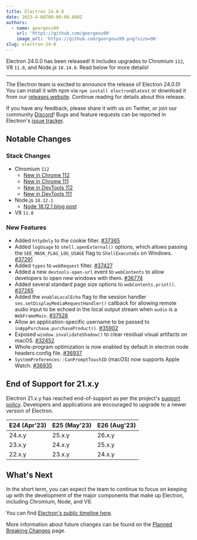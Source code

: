 ```yaml
---
title: Electron 24.0.0
date: 2023-4-08T00:00:00.000Z
authors:
  - name: georgexu99
    url: 'https://github.com/georgexu99'
    image_url: 'https://github.com/georgexu99.png?size=96'
slug: electron-24-0
---
```


Electron 24.0.0 has been released! It includes upgrades to Chromium `112`, V8 `11.0`, and Node.js `18.14.0`. Read below for more details!

---

The Electron team is excited to announce the release of Electron 24.0.0! You can install it with npm via `npm install electron@latest` or download it from our [releases website](https://releases.electronjs.org/releases/stable). Continue reading for details about this release.

If you have any feedback, please share it with us on Twitter, or join our community [Discord](https://discord.com/invite/electronjs)! Bugs and feature requests can be reported in Electron's [issue tracker](https://github.com/electron/electron/issues).

## Notable Changes

### Stack Changes

- Chromium `112`
  - [New in Chrome 112](https://developer.chrome.com/blog/new-in-chrome-112/)
  - [New in Chrome 111](https://developer.chrome.com/blog/new-in-chrome-111/)
  - [New in DevTools 112](https://developer.chrome.com/blog/new-in-devtools-112/)
  - [New in DevTools 111](https://developer.chrome.com/blog/new-in-devtools-111/)
- Node.js `18.12.1`
  - [Node 18.12.1 blog post](https://nodejs.org/en/blog/release/v18.12.1/)
- V8 `11.0`

### New Features

- Added `httpOnly` to the cookie filter. [#37365](https://github.com/electron/electron/pull/37365) 
- Added `logUsage` to `shell.openExternal()` options, which allows passing the `SEE_MASK_FLAG_LOG_USAGE` flag to `ShellExecuteEx` on Windows. [#37291](https://github.com/electron/electron/pull/37291) 
- Added `types` to `webRequest` filter. [#37427](https://github.com/electron/electron/pull/37427) 
- Added a new `devtools-open-url` event to `webContents` to allow developers to open new windows with them. [#36774](https://github.com/electron/electron/pull/36774) 
- Added several standard page size options to `webContents.print()`. [#37265](https://github.com/electron/electron/pull/37265) 
- Added the `enableLocalEcho` flag to the session handler `ses.setDisplayMediaRequestHandler()` callback for allowing remote audio input to be echoed in the local output stream when `audio` is a `WebFrameMain`. [#37528](https://github.com/electron/electron/pull/37528)
- Allow an application-specific username to be passed to `inAppPurchase.purchaseProduct()`. [#35902](https://github.com/electron/electron/pull/35902) 
- Exposed `window.invalidateShadow()` to clear residual visual artifacts on macOS. [#32452](https://github.com/electron/electron/pull/32452) 
- Whole-program optimization is now enabled by default in electron node headers config file. [#36937](https://github.com/electron/electron/pull/36937) 
- `SystemPreferences::CanPromptTouchID` (macOS) now supports Apple Watch. [#36935](https://github.com/electron/electron/pull/36935)

## End of Support for 21.x.y

Electron 21.x.y has reached end-of-support as per the project's [support policy](https://www.electronjs.org/docs/latest/tutorial/electron-timelines#version-support-policy). Developers and applications are encouraged to upgrade to a newer version of Electron.

| E24 (Apr'23) | E25 (May'23) | E26 (Aug'23) |
| ------------ | ------------ | ------------ | 
| 24.x.y       | 25.x.y       | 26.x.y       |
| 23.x.y       | 24.x.y       | 25.x.y       |
| 22.x.y       | 23.x.y       | 24.x.y       |

## What's Next

In the short term, you can expect the team to continue to focus on keeping up with the development of the major components that make up Electron, including Chromium, Node, and V8.

You can find [Electron's public timeline here](https://www.electronjs.org/docs/latest/tutorial/electron-timelines).

More information about future changes can be found on the [Planned Breaking Changes](https://github.com/electron/electron/blob/main/docs/breaking-changes.md) page.
